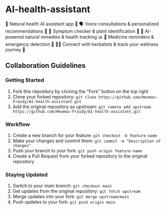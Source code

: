 # AI-health-assistant
🌿 Natural health AI assistant app 🤖 🗣️ Voice consultations &amp; personalized recommendations 🌱 📱 Symptom checker &amp; plant identification 📸 🧠 AI-powered natural remedies &amp; health tracking 📊 🔔 Medicine reminders &amp; emergency detection 🚨 👩‍⚕️ Connect with herbalists &amp; track your wellness journey 🌻


## Collaboration Guidelines

### Getting Started
1. Fork this repository by clicking the "Fork" button on the top right
2. Clone your forked repository: `git clone https://github.com/Heumou-Fraidy/AI-health-assistant.git`
3. Add the original repository as upstream: `git remote add upstream https://github.com/Heumou-Fraidy/AI-health-assistant.git`

### Workflow
1. Create a new branch for your feature: `git checkout -b feature-name`
2. Make your changes and commit them: `git commit -m "Description of changes"`
3. Push your branch to your fork: `git push origin feature-name`
4. Create a Pull Request from your forked repository to the original repository

### Staying Updated
1. Switch to your main branch: `git checkout main`
2. Get updates from the original repository: `git fetch upstream`
3. Merge updates into your fork: `git merge upstream/main`
4. Push updates to your fork: `git push origin main`

